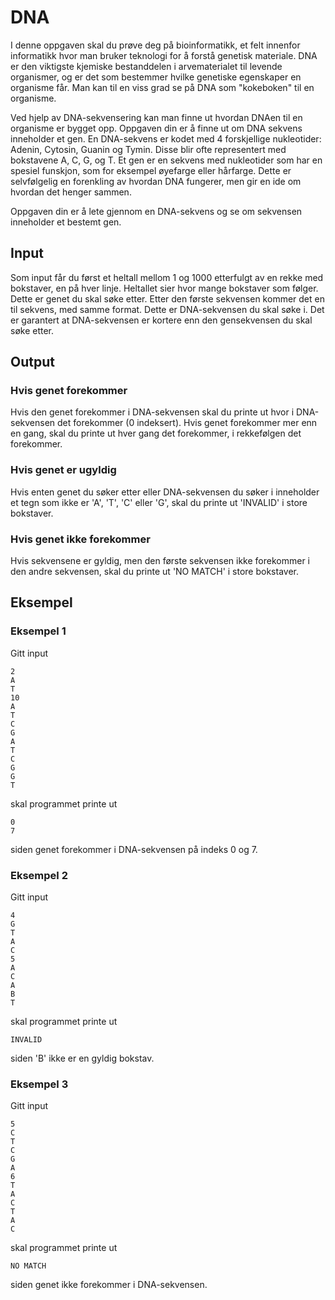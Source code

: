 # DNA
I denne oppgaven skal du prøve deg på bioinformatikk, et felt innenfor informatikk hvor man bruker teknologi for å forstå genetisk materiale. DNA er den viktigste kjemiske bestanddelen i arvematerialet til levende organismer, og er det som bestemmer hvilke genetiske egenskaper en organisme får. Man kan til en viss grad se på DNA som "kokeboken" til en organisme. 

Ved hjelp av DNA-sekvensering kan man finne ut hvordan DNAen til en organisme er bygget opp. Oppgaven din er å finne ut om DNA sekvens inneholder et gen. En DNA-sekvens er kodet med 4 forskjellige nukleotider: Adenin, Cytosin, Guanin og Tymin. Disse blir ofte representert med bokstavene A, C, G, og T. Et gen er en sekvens med nukleotider som har en spesiel funskjon, som for eksempel øyefarge eller hårfarge. Dette er selvfølgelig en forenkling av hvordan DNA fungerer, men gir en ide om hvordan det henger sammen.

Oppgaven din er å lete gjennom en DNA-sekvens og se om sekvensen inneholder et bestemt gen.

## Input
Som input får du først et heltall mellom 1 og 1000 etterfulgt av en rekke med bokstaver, en på hver linje. Heltallet sier hvor mange bokstaver som følger. Dette er genet du skal søke etter. Etter den første sekvensen kommer det en til sekvens, med samme format. Dette er DNA-sekvensen du skal søke i. Det er garantert at DNA-sekvensen er kortere enn den gensekvensen du skal søke etter.

## Output
### Hvis genet forekommer
Hvis den genet forekommer i DNA-sekvensen skal du printe ut hvor i DNA-sekvensen det forekommer (0 indeksert). Hvis genet forekommer mer enn en gang, skal du printe ut hver gang det forekommer, i rekkefølgen det forekommer.

### Hvis genet er ugyldig
Hvis enten genet du søker etter eller DNA-sekvensen du søker i inneholder et tegn som ikke er 'A', 'T', 'C' eller 'G', skal du printe ut 'INVALID' i store bokstaver.

### Hvis genet ikke forekommer
Hvis sekvensene er gyldig, men den første sekvensen ikke forekommer i den andre sekvensen, skal du printe ut 'NO MATCH' i store bokstaver.

## Eksempel
### Eksempel 1
Gitt input
```
2
A
T
10
A
T
C
G
A
T
C
G
G
T
```
skal programmet printe ut
```
0
7
```
siden genet forekommer i DNA-sekvensen på indeks 0 og 7.

### Eksempel 2
Gitt input
```
4
G
T
A
C
5
A
C
A
B
T
```
skal programmet printe ut
```
INVALID
```
siden 'B' ikke er en gyldig bokstav.

### Eksempel 3
Gitt input
```
5
C
T
C
G
A
6
T
A
C
T
A
C
```
skal programmet printe ut
```
NO MATCH
```
siden genet ikke forekommer i DNA-sekvensen.
